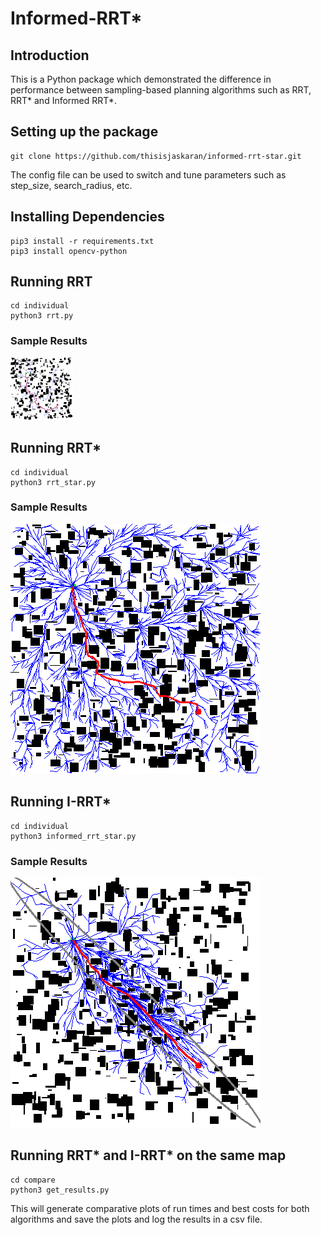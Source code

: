 # Informed-RRT*
## Introduction
This is a Python package which demonstrated the difference in performance between sampling-based planning algorithms such as RRT, RRT* and Informed RRT*.
## Setting up the package
```
git clone https://github.com/thisisjaskaran/informed-rrt-star.git
```
The config file can be used to switch and tune parameters such as step_size, search_radius, etc.
## Installing Dependencies
```
pip3 install -r requirements.txt
pip3 install opencv-python
```
## Running RRT
```
cd individual
python3 rrt.py
```
### Sample Results
<img src="media/rrt_output.png" width = "100" height = "100">

## Running RRT*
```
cd individual
python3 rrt_star.py
```
### Sample Results
![rrt_star_1](media/rrt_star_output.png)
## Running I-RRT*
```
cd individual
python3 informed_rrt_star.py
```
### Sample Results
![irrt_1](media/informed_rrt_star_output.png)
## Running RRT* and I-RRT* on the same map
```
cd compare
python3 get_results.py
```
This will generate comparative plots of run times and best costs for both algorithms and save the plots and log the results in a csv file.